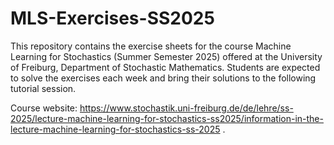 # MLS-Exercises-SS2025
This repository contains the exercise sheets for the course Machine Learning for Stochastics (Summer Semester 2025) offered at the University of Freiburg, Department of Stochastic Mathematics. 
Students are expected to solve the exercises each week and bring their solutions to the following tutorial session.

Course website: https://www.stochastik.uni-freiburg.de/de/lehre/ss-2025/lecture-machine-learning-for-stochastics-ss2025/information-in-the-lecture-machine-learning-for-stochastics-ss-2025 .
